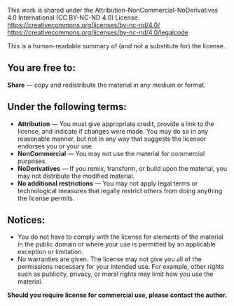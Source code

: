 This work is shared under the Attribution-NonCommercial-NoDerivatives 4.0 International (CC BY-NC-ND 4.0) License.
https://creativecommons.org/licenses/by-nc-nd/4.0/  
https://creativecommons.org/licenses/by-nc-nd/4.0/legalcode

This is a human-readable summary of (and not a substitute for) the license.  
## You are free to:  
**Share** — copy and redistribute the material in any medium or format.
## Under the following terms:
* **Attribution** — You must give appropriate credit, provide a link to the license, and indicate if changes were made.
  You may do so in any reasonable manner, but not in any way that suggests the licensor endorses you or your use.
* **NonCommercial** — You may not use the material for commercial purposes.
* **NoDerivatives** — If you remix, transform, or build upon the material, you may not distribute the modified material.
* **No additional restrictions** — You may not apply legal terms or technological measures that legally restrict others from doing anything the license permits.
## Notices:  
* You do not have to comply with the license for elements of the material in the public domain or where your use is permitted by an applicable exception or limitation.  
* No warranties are given. The license may not give you all of the permissions necessary for your intended use. For example, other rights such as publicity, privacy, or moral rights may limit how you use the material.

**Should you require license for commercial use, please contact the author.**